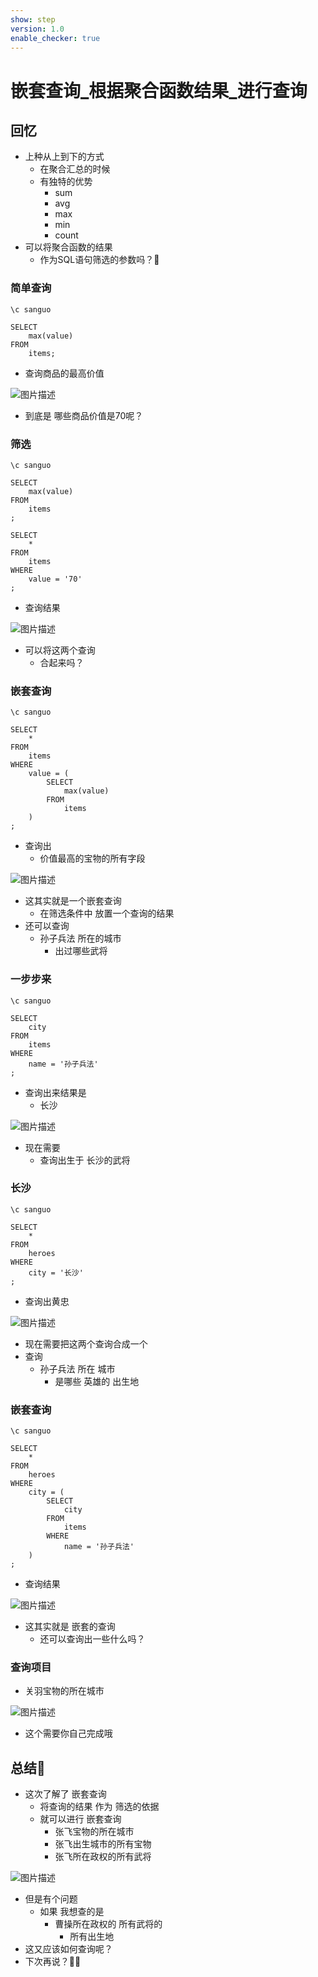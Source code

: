 ```yaml
---
show: step
version: 1.0
enable_checker: true
---
```


#  嵌套查询_根据聚合函数结果_进行查询
 

##  回忆

- 上种从上到下的方式 
	- 在聚合汇总的时候
	- 有独特的优势
		- sum
		- avg
		- max
		- min
		- count
- 可以将聚合函数的结果
	- 作为SQL语句筛选的参数吗？🤔

### 简单查询

```
\c sanguo

SELECT 
    max(value)
FROM
    items;
```

- 查询商品的最高价值

![图片描述](https://doc.shiyanlou.com/courses/uid1190679-20230825-1692927368398)

- 到底是 哪些商品价值是70呢？

### 筛选

```
\c sanguo

SELECT 
    max(value)
FROM
    items
;

SELECT 
    *
FROM
    items
WHERE
    value = '70'
;
```

- 查询结果

![图片描述](https://doc.shiyanlou.com/courses/uid1190679-20230825-1692927757771)

- 可以将这两个查询
	- 合起来吗？

### 嵌套查询

```
\c sanguo

SELECT 
    *
FROM
    items
WHERE
    value = (	
		SELECT 
			max(value)
		FROM
			items
	)
;
```

- 查询出 
	- 价值最高的宝物的所有字段

![图片描述](https://doc.shiyanlou.com/courses/uid1190679-20230825-1692927917722)

- 这其实就是一个嵌套查询
	- 在筛选条件中 放置一个查询的结果
- 还可以查询 
	- 孙子兵法 所在的城市 
		- 出过哪些武将

### 一步步来

```
\c sanguo

SELECT 
    city
FROM
    items
WHERE
    name = '孙子兵法'
;
```

- 查询出来结果是
	- 长沙

![图片描述](https://doc.shiyanlou.com/courses/uid1190679-20230825-1692928164516)

- 现在需要 
	- 查询出生于 长沙的武将

### 长沙

```
\c sanguo

SELECT 
    *
FROM
    heroes
WHERE
    city = '长沙'
;
```

- 查询出黄忠

![图片描述](https://doc.shiyanlou.com/courses/uid1190679-20230825-1692928287389)

- 现在需要把这两个查询合成一个
- 查询
	- 孙子兵法 所在 城市
		- 是哪些 英雄的 出生地

### 嵌套查询

```
\c sanguo

SELECT 
    *
FROM
    heroes
WHERE
    city = (
		SELECT 
			city
		FROM
			items
		WHERE
			name = '孙子兵法'
	) 
;
```

- 查询结果

![图片描述](https://doc.shiyanlou.com/courses/uid1190679-20230825-1692928523095)

- 这其实就是 嵌套的查询
	- 还可以查询出一些什么吗？

### 查询项目

- 关羽宝物的所在城市

![图片描述](https://doc.shiyanlou.com/courses/uid1190679-20230825-1692928913653)

- 这个需要你自己完成哦

## 总结🤔

- 这次了解了 嵌套查询
	- 将查询的结果 作为 筛选的依据
	- 就可以进行 嵌套查询
		- 张飞宝物的所在城市
		- 张飞出生城市的所有宝物
		- 张飞所在政权的所有武将

![图片描述](https://doc.shiyanlou.com/courses/uid1190679-20230825-1692929262150)

- 但是有个问题
	- 如果 我想查的是
		- 曹操所在政权的 所有武将的
			- 所有出生地
- 这又应该如何查询呢？
- 下次再说？👋🏻
